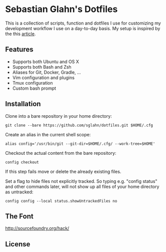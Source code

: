 # Sebastian Glahn's Dotfiles
This is a collection of scripts, function and dotfiles I use for customizing my development workflow I use on a day-to-day basis.
My setup is inspired by the this [article](http://developer.atlassian.com/blog/2016/02/best-way-to-store-dotfiles-git-bare-repo/).

## Features
- Supports both Ubuntu and OS X
- Supports both Bash and Zsh
- Aliases for Git, Docker, Gradle, ...
- Vim configuration and plugins
- Tmux configuration
- Custom bash prompt

## Installation
Clone into a bare repository in your home directory:
```
git clone --bare https://github.com/sglahn/dotfiles.git $HOME/.cfg
```
Create an alias in the current shell scope:
```
alias config='/usr/bin/git --git-dir=$HOME/.cfg/ --work-tree=$HOME'
```
Checkout the actual content from the bare repository:
```
config checkout
```
If this step fails move or delete the already existing files.

Set a flag to hide files not explicitly tracked. So typing e.g. "config status" and other commands later, will not show up all files of your home directory as untracked:
```
config config --local status.showUntrackedFiles no
```

## The Font
http://sourcefoundry.org/hack/

## License
